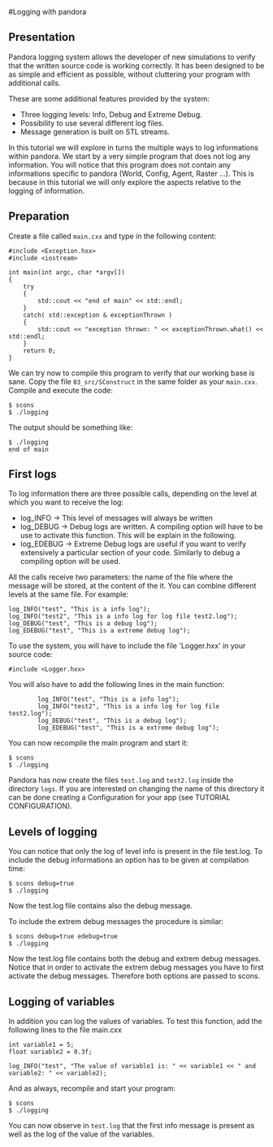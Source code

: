 #Logging with pandora

## Presentation

Pandora logging system allows the developer of new simulations to verify that the written source code is working correctly. It has been designed to be as simple and efficient as possible, without cluttering your program with additional calls.

These are some additional features provided by the system:

 - Three logging levels: Info, Debug and Extreme Debug.
 - Possibility to use several different log files.
 - Message generation is built on STL streams.

In this tutorial we will explore in turns the multiple ways to log informations within pandora. We start by a very simple program that does not log any information. You will notice that this program does not contain any informations specific to pandora (World, Config, Agent, Raster ...). This is because in this tutorial we will only explore the aspects relative to the logging of information.

## Preparation
Create a file called ```main.cxx``` and type in the following content:

```
#include <Exception.hxx>
#include <iostream>

int main(int argc, char *argv[])
{
	try
	{
		std::cout << "end of main" << std::endl;
	}
	catch( std::exception & exceptionThrown )
	{
		std::cout << "exception thrown: " << exceptionThrown.what() << std::endl;
	}
	return 0;
}
```

We can try now to compile this program to verify that our working base is sane.
Copy the file ```03_src/SConstruct``` in the same folder as your ```main.cxx```.
Compile and execute the code:

```
$ scons
$ ./logging
```

The output should be something like:

```
$ ./logging
end of main
```

## First logs

To log information there are three possible calls, depending on the level at which you want to receive the log:

 - log_INFO -> This level of messages will always be written
 - log_DEBUG -> Debug logs are written. A compiling option will have to be use to activate this function. This will be explain in the following.
 - log_EDEBUG -> Extreme Debug logs are useful if you want to verify extensively a particular section of your code. Similarly to debug a compiling option will be used.

All the calls receive two parameters: the name of the file where the message will be stored, at the content of the it. You can combine different levels at the same file. For example:

```
log_INFO("test", "This is a info log");
log_INFO("test2", "This is a info log for log file test2.log");
log_DEBUG("test", "This is a debug log");
log_EDEBUG("test", "This is a extreme debug log");
```

To use the system, you will have to include the file 'Logger.hxx' in your source code:

```
#include <Logger.hxx>
```

You will also have to add the following lines in the main function:

```
		log_INFO("test", "This is a info log");
		log_INFO("test2", "This is a info log for log file test2.log");
		log_DEBUG("test", "This is a debug log");
		log_EDEBUG("test", "This is a extreme debug log");
```

You can now recompile the main program and start it:

```
$ scons
$ ./logging
```

Pandora has now create the files ```test.log``` and ```test2.log``` inside the directory ```logs```. If you are interested on changing the name of this directory it can be done creating a Configuration for your app (see TUTORIAL CONFIGURATION).


## Levels of logging
You can notice that only the log of level info is present in the file test.log. To include the debug informations an option has to be given at compilation time:

```
$ scons debug=true
$ ./logging
```

Now the test.log file contains also the debug message.

To include the extrem debug messages the procedure is similar:

```
$ scons debug=true edebug=true
$ ./logging
```

Now the test.log file contains both the debug and extrem debug messages. Notice that in order to activate the extrem debug messages you have to first activate the debug messages. Therefore both options are passed to scons.


## Logging of variables

In addition you can log the values of variables. To test this function, add the following lines to the file main.cxx

```
int variable1 = 5;
float variable2 = 0.3f;

log_INFO("test", "The value of variable1 is: " << variable1 << " and variable2: " << variable2);
```

And as always, recompile and start your program:

```
$ scons
$ ./logging
```

You can now observe in ```test.log``` that the first info message is present as well as the log of the value of the variables.
